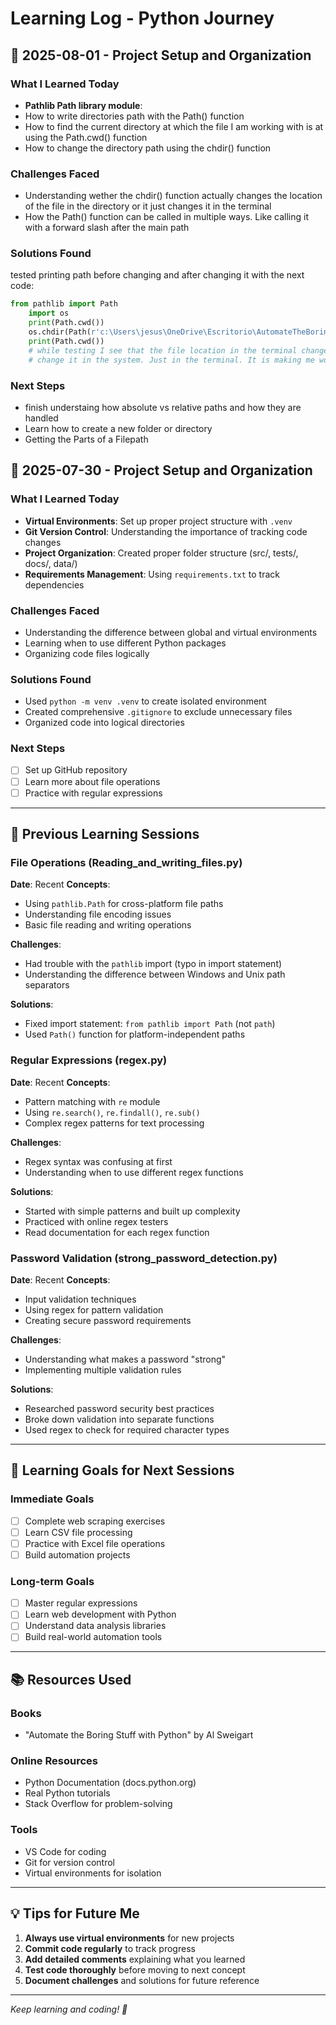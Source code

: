 # Learning Log - Python Journey
## 📅 2025-08-01 - Project Setup and Organization

### What I Learned Today
- **Pathlib Path library module**: 
-  How to write directories path with the Path() function
- How to find the current directory at which the file I am working with is at using the Path.cwd() function
- How to change the directory path using the chdir() function

### Challenges Faced
- Understanding wether the chdir() function actually changes the location of the file in the directory or it just changes it in the terminal
- How the Path() function can be called in multiple ways. Like calling it with a forward slash after the main path

### Solutions Found
tested printing path before changing and after changing it with the next code:
``` python
from pathlib import Path
    import os
    print(Path.cwd())
    os.chdir(Path(r'c:\Users\jesus\OneDrive\Escritorio\AutomateTheBoringStuffWithPython/src'))
    print(Path.cwd())
    # while testing I see that the file location in the terminal changes for the  os.chdir() function, but it actually doesn't 
    # change it in the system. Just in the terminal. It is making me wonder why this is used for.
```
### Next Steps
- finish understaing how absolute vs relative paths and how they are handled
- Learn how to create a new folder or directory
- Getting the Parts of a Filepath


## 📅 2025-07-30 - Project Setup and Organization

### What I Learned Today
- **Virtual Environments**: Set up proper project structure with `.venv`
- **Git Version Control**: Understanding the importance of tracking code changes
- **Project Organization**: Created proper folder structure (src/, tests/, docs/, data/)
- **Requirements Management**: Using `requirements.txt` to track dependencies

### Challenges Faced
- Understanding the difference between global and virtual environments
- Learning when to use different Python packages
- Organizing code files logically

### Solutions Found
- Used `python -m venv .venv` to create isolated environment
- Created comprehensive `.gitignore` to exclude unnecessary files
- Organized code into logical directories

### Next Steps
- [ ] Set up GitHub repository
- [ ] Learn more about file operations
- [ ] Practice with regular expressions

---

## 📅 Previous Learning Sessions

### File Operations (Reading_and_writing_files.py)
**Date**: Recent
**Concepts**: 
- Using `pathlib.Path` for cross-platform file paths
- Understanding file encoding issues
- Basic file reading and writing operations

**Challenges**:
- Had trouble with the `pathlib` import (typo in import statement)
- Understanding the difference between Windows and Unix path separators

**Solutions**:
- Fixed import statement: `from pathlib import Path` (not `path`)
- Used `Path()` function for platform-independent paths

### Regular Expressions (regex.py)
**Date**: Recent
**Concepts**:
- Pattern matching with `re` module
- Using `re.search()`, `re.findall()`, `re.sub()`
- Complex regex patterns for text processing

**Challenges**:
- Regex syntax was confusing at first
- Understanding when to use different regex functions

**Solutions**:
- Started with simple patterns and built up complexity
- Practiced with online regex testers
- Read documentation for each regex function

### Password Validation (strong_password_detection.py)
**Date**: Recent
**Concepts**:
- Input validation techniques
- Using regex for pattern validation
- Creating secure password requirements

**Challenges**:
- Understanding what makes a password "strong"
- Implementing multiple validation rules

**Solutions**:
- Researched password security best practices
- Broke down validation into separate functions
- Used regex to check for required character types

---

## 🎯 Learning Goals for Next Sessions

### Immediate Goals
- [ ] Complete web scraping exercises
- [ ] Learn CSV file processing
- [ ] Practice with Excel file operations
- [ ] Build automation projects

### Long-term Goals
- [ ] Master regular expressions
- [ ] Learn web development with Python
- [ ] Understand data analysis libraries
- [ ] Build real-world automation tools

---

## 📚 Resources Used

### Books
- "Automate the Boring Stuff with Python" by Al Sweigart

### Online Resources
- Python Documentation (docs.python.org)
- Real Python tutorials
- Stack Overflow for problem-solving

### Tools
- VS Code for coding
- Git for version control
- Virtual environments for isolation

---

## 💡 Tips for Future Me

1. **Always use virtual environments** for new projects
2. **Commit code regularly** to track progress
3. **Add detailed comments** explaining what you learned
4. **Test code thoroughly** before moving to next concept
5. **Document challenges** and solutions for future reference

---

*Keep learning and coding! 🚀* 
